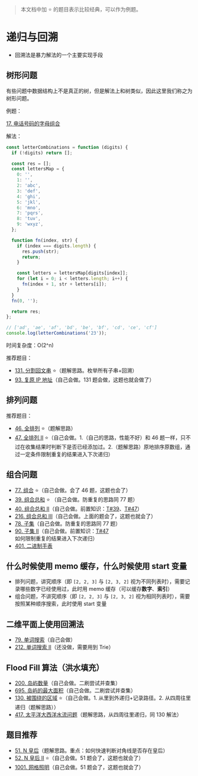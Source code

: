 > 本文档中加 ⭐ 的题目表示比较经典，可以作为例题。

# 递归与回溯

- 回溯法是暴力解法的一个主要实现手段

## 树形问题

有些问题中数据结构上不是真正的树，但是解法上和树类似，因此这里我们称之为树形问题。

例题：

[17. 电话号码的字母组合](https://leetcode.cn/problems/letter-combinations-of-a-phone-number/description/)

解法：

```js
const letterCombinations = function (digits) {
  if (!digits) return [];

  const res = [];
  const lettersMap = {
    0: '',
    1: '',
    2: 'abc',
    3: 'def',
    4: 'ghi',
    5: 'jkl',
    6: 'mno',
    7: 'pqrs',
    8: 'tuv',
    9: 'wxyz',
  };

  function fn(index, str) {
    if (index === digits.length) {
      res.push(str);
      return;
    }

    const letters = lettersMap[digits[index]];
    for (let i = 0; i < letters.length; i++) {
      fn(index + 1, str + letters[i]);
    }
  }
  fn(0, '');

  return res;
};

// ['ad', 'ae', 'af', 'bd', 'be', 'bf', 'cd', 'ce', 'cf']
console.log(letterCombinations('23'));
```

时间复杂度：O(2^n)

推荐题目：

- [131. 分割回文串](https://leetcode.cn/problems/palindrome-partitioning/) ⭐（题解思路。枚举所有子串+回溯）
- [93. 复原 IP 地址](https://leetcode.cn/problems/restore-ip-addresses/)（自己会做。131 题会做，这题也就会做了）

## 排列问题

推荐题目：

- [46. 全排列](https://leetcode.cn/problems/permutations/) ⭐（题解思路）
- [47. 全排列 II](https://leetcode.cn/problems/permutations-ii/) ⭐（自己会做。1.（自己的思路，性能不好）和 46 题一样，只不过在收集结果时判断下是否已经添加过。2.（题解思路）原地排序原数组，通过一定条件限制重复的结果进入下次递归）

## 组合问题

- [77. 组合](https://leetcode.cn/problems/combinations/) ⭐（自己会做。会了 46 题，这题也会了）
- [39. 组合总和](https://leetcode.cn/problems/combination-sum/) ⭐ （自己会做。防重复的思路同 77 题）
- [40. 组合总和 II](https://leetcode.cn/problems/combination-sum-ii/)（自己会做。前置知识：[T#39](https://leetcode.cn/problems/combination-sum/)、[T#47](https://leetcode.cn/problems/permutations-ii/)）
- [216. 组合总和 III](https://leetcode.cn/problems/combination-sum-iii/)（自己会做。上面的题会了，这题也就会了）
- [78. 子集](https://leetcode.cn/problems/subsets/)（自己会做。防重复的思路同 77 题）
- [90. 子集 II](https://leetcode.cn/problems/subsets-ii/)（自己会做。前置知识：[T#47](https://leetcode.cn/problems/permutations-ii/) 如何限制重复的结果进入下次递归）
- [401. 二进制手表](https://leetcode.cn/problems/binary-watch/)

## 什么时候使用 memo 缓存，什么时候使用 start 变量

- 排列问题，讲究顺序（即 `[2, 2, 3]` 与 `[2, 3, 2]` 视为不同列表时），需要记录哪些数字已经使用过，此时用 memo 缓存（可以缓存**数字**、**索引**）
- 组合问题，不讲究顺序（即 `[2, 2, 3]` 与 `[2, 3, 2]` 视为相同列表时），需要按照某种顺序搜索，此时使用 start 变量

## 二维平面上使用回溯法

- [79. 单词搜索](https://leetcode.cn/problems/word-search/)（自己会做）
- [212. 单词搜索 II](https://leetcode.cn/problems/word-search-ii/description/)（还没做，需要用到 Trie）

## Flood Fill 算法（洪水填充）

- [200. 岛屿数量](https://leetcode.cn/problems/number-of-islands/)（自己会做。二刷尝试并查集）
- [695. 岛屿的最大面积](https://leetcode.cn/problems/max-area-of-island/)（自己会做。二刷尝试并查集）
- [130. 被围绕的区域](https://leetcode.cn/problems/surrounded-regions/) ⭐（自己会做。1. 从里到外递归+记录路径。2. 从四周往里递归（题解思路））
- [417. 太平洋大西洋水流问题](https://leetcode.cn/problems/pacific-atlantic-water-flow/)（题解思路，从四周往里递归，同 130 解法）

## 题目推荐

- [51. N 皇后](https://leetcode.cn/problems/n-queens/)（题解思路。重点：如何快速判断对角线是否存在皇后）
- [52. N 皇后 II](https://leetcode.cn/problems/n-queens-ii/) ⭐（自己会做。51 题会了，这题也就会了）
- [1001. 网格照明](https://leetcode.cn/problems/grid-illumination/)（自己会做。51 题会了，这题也就会了）
